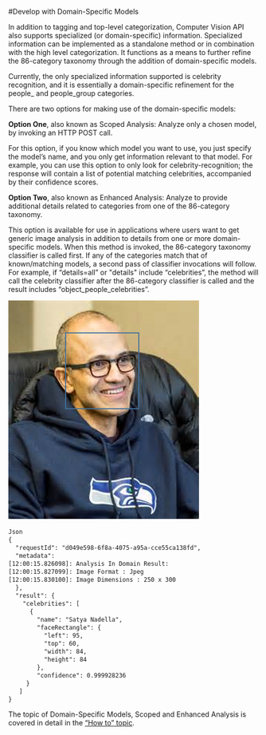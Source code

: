 <!-- 
NavPath: Computer Vision API
LinkLabel: Develop with Domain-specific Models
Url: Computer-Vision-API/documentation/Domain-specificModels
Weight: 97
-->

#Develop with Domain-Specific Models

In addition to tagging and top-level categorization, Computer Vision API also supports specialized (or domain-specific) information. Specialized information can be implemented as a standalone method or in combination with the high level categorization. It functions as a means to further refine the 86-category taxonomy through the addition of domain-specific models. 

Currently, the only specialized information supported is celebrity recognition, and it is essentially a domain-specific refinement for the people_ and people_group categories. 

There are two options for making use of the domain-specific models:

  **Option One**, also known as Scoped Analysis: Analyze only a chosen model, by invoking an HTTP POST call.

For this option, if you know which model you want to use, you just specify the model’s name, and you only get information relevant to that model. For example, you can use this option to only look for celebrity-recognition; the response will contain a list of potential matching celebrities, accompanied by their confidence scores.

  **Option Two**, also known as Enhanced Analysis: Analyze to provide additional details related to categories from one of the 86-category taxonomy.

This option is available for use in applications where users want to get generic image analysis in addition to details from one or more domain-specific models. When this method is invoked, the 86-category taxonomy classifier is called first. If any of the categories match that of known/matching models, a second pass of classifier invocations will follow. For example, if “details=all” or "details" include “celebrities”, the method will call the celebrity classifier after the 86-category classifier is called and the result includes “object_people_celebrities”. 

![Satya Nadella](./Images/Satya_in_HawksShirt_sq.png)
```
Json
{
  "requestId": "d049e598-6f8a-4075-a95a-cce55ca138fd",
  "metadata": 
[12:00:15.826098]: Analysis In Domain Result:
[12:00:15.827099]: Image Format : Jpeg
[12:00:15.830100]: Image Dimensions : 250 x 300
  },
  "result": {
    "celebrities": [
      {
        "name": "Satya Nadella",
        "faceRectangle": {
          "left": 95,
          "top": 60,
          "width": 84,
          "height": 84
        },
        "confidence": 0.999928236
     }
   ]
}

```
The topic of Domain-Specific Models, Scoped and Enhanced Analysis is covered in detail in the [“How to” topic](./HowToCallVisionAPI.md).
